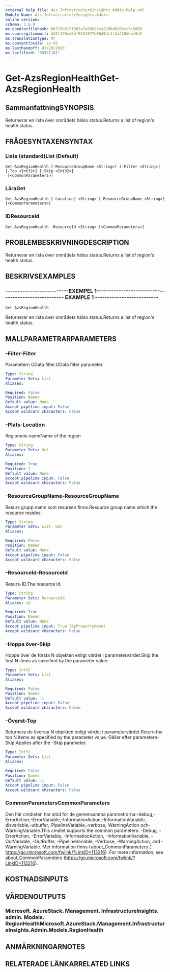 ```yaml
---
external help file: Azs.InfrastructureInsights.Admin-help.xml
Module Name: Azs.InfrastructureInsights.Admin
online version: ''
schema: 2.0.0
ms.openlocfilehash: b6713b912f962a7a85627ca2280d6195cc5c5d88
ms.sourcegitcommit: 4d2c178cd6df9151877b08d54c1f4a228dbec9d1
ms.translationtype: MT
ms.contentlocale: sv-SE
ms.lasthandoff: 01/29/2020
ms.locfileid: "93921181"
---
```

# <span data-ttu-id="642fa-101">Get-AzsRegionHealth</span><span class="sxs-lookup"><span data-stu-id="642fa-101">Get-AzsRegionHealth</span></span>

## <span data-ttu-id="642fa-102">Sammanfattning</span><span class="sxs-lookup"><span data-stu-id="642fa-102">SYNOPSIS</span></span>
<span data-ttu-id="642fa-103">Returnerar en lista över områdets hälso status.</span><span class="sxs-lookup"><span data-stu-id="642fa-103">Returns a list of region's health status.</span></span>

## <span data-ttu-id="642fa-104">FRÅGESYNTAXEN</span><span class="sxs-lookup"><span data-stu-id="642fa-104">SYNTAX</span></span>

### <span data-ttu-id="642fa-105">Lista (standard)</span><span class="sxs-lookup"><span data-stu-id="642fa-105">List (Default)</span></span>
```
Get-AzsRegionHealth [-ResourceGroupName <String>] [-Filter <String>] [-Top <Int32>] [-Skip <Int32>]
 [<CommonParameters>]
```

### <span data-ttu-id="642fa-106">Lära</span><span class="sxs-lookup"><span data-stu-id="642fa-106">Get</span></span>
```
Get-AzsRegionHealth [-Location] <String> [-ResourceGroupName <String>] [<CommonParameters>]
```

### <span data-ttu-id="642fa-107">ID</span><span class="sxs-lookup"><span data-stu-id="642fa-107">ResourceId</span></span>
```
Get-AzsRegionHealth -ResourceId <String> [<CommonParameters>]
```

## <span data-ttu-id="642fa-108">PROBLEMBESKRIVNING</span><span class="sxs-lookup"><span data-stu-id="642fa-108">DESCRIPTION</span></span>
<span data-ttu-id="642fa-109">Returnerar en lista över områdets hälso status.</span><span class="sxs-lookup"><span data-stu-id="642fa-109">Returns a list of region's health status.</span></span>

## <span data-ttu-id="642fa-110">BESKRIVS</span><span class="sxs-lookup"><span data-stu-id="642fa-110">EXAMPLES</span></span>

### <span data-ttu-id="642fa-111">--------------------------EXEMPEL 1--------------------------</span><span class="sxs-lookup"><span data-stu-id="642fa-111">-------------------------- EXAMPLE 1 --------------------------</span></span>
```
Get-AzsRegionHealth
```

<span data-ttu-id="642fa-112">Returnerar en lista över områdets hälso status.</span><span class="sxs-lookup"><span data-stu-id="642fa-112">Returns a list of region's health status.</span></span>

## <span data-ttu-id="642fa-113">MALLPARAMETRAR</span><span class="sxs-lookup"><span data-stu-id="642fa-113">PARAMETERS</span></span>

### <span data-ttu-id="642fa-114">-Filter</span><span class="sxs-lookup"><span data-stu-id="642fa-114">-Filter</span></span>
<span data-ttu-id="642fa-115">Parametern OData filter.</span><span class="sxs-lookup"><span data-stu-id="642fa-115">OData filter parameter.</span></span>

```yaml
Type: String
Parameter Sets: List
Aliases: 

Required: False
Position: Named
Default value: None
Accept pipeline input: False
Accept wildcard characters: False
```

### <span data-ttu-id="642fa-116">-Plats</span><span class="sxs-lookup"><span data-stu-id="642fa-116">-Location</span></span>
<span data-ttu-id="642fa-117">Regionens namn</span><span class="sxs-lookup"><span data-stu-id="642fa-117">Name of the region</span></span>

```yaml
Type: String
Parameter Sets: Get
Aliases: 

Required: True
Position: 1
Default value: None
Accept pipeline input: False
Accept wildcard characters: False
```

### <span data-ttu-id="642fa-118">-ResourceGroupName</span><span class="sxs-lookup"><span data-stu-id="642fa-118">-ResourceGroupName</span></span>
<span data-ttu-id="642fa-119">Resurs grupp namn som resursen finns.</span><span class="sxs-lookup"><span data-stu-id="642fa-119">Resource group name which the resource resides.</span></span>

```yaml
Type: String
Parameter Sets: List, Get
Aliases: 

Required: False
Position: Named
Default value: None
Accept pipeline input: False
Accept wildcard characters: False
```

### <span data-ttu-id="642fa-120">-ResourceId</span><span class="sxs-lookup"><span data-stu-id="642fa-120">-ResourceId</span></span>
<span data-ttu-id="642fa-121">Resurs-ID.</span><span class="sxs-lookup"><span data-stu-id="642fa-121">The resource id.</span></span>

```yaml
Type: String
Parameter Sets: ResourceId
Aliases: id

Required: True
Position: Named
Default value: None
Accept pipeline input: True (ByPropertyName)
Accept wildcard characters: False
```

### <span data-ttu-id="642fa-122">-Hoppa över</span><span class="sxs-lookup"><span data-stu-id="642fa-122">-Skip</span></span>
<span data-ttu-id="642fa-123">Hoppa över de första N objekten enligt värdet i parametervärdet.</span><span class="sxs-lookup"><span data-stu-id="642fa-123">Skip the first N items as specified by the parameter value.</span></span>

```yaml
Type: Int32
Parameter Sets: List
Aliases: 

Required: False
Position: Named
Default value: -1
Accept pipeline input: False
Accept wildcard characters: False
```

### <span data-ttu-id="642fa-124">-Överst</span><span class="sxs-lookup"><span data-stu-id="642fa-124">-Top</span></span>
<span data-ttu-id="642fa-125">Returnera de översta N objekten enligt värdet i parametervärdet.</span><span class="sxs-lookup"><span data-stu-id="642fa-125">Return the top N items as specified by the parameter value.</span></span>
<span data-ttu-id="642fa-126">Gäller efter parametern-Skip.</span><span class="sxs-lookup"><span data-stu-id="642fa-126">Applies after the -Skip parameter.</span></span>

```yaml
Type: Int32
Parameter Sets: List
Aliases: 

Required: False
Position: Named
Default value: -1
Accept pipeline input: False
Accept wildcard characters: False
```

### <span data-ttu-id="642fa-127">CommonParameters</span><span class="sxs-lookup"><span data-stu-id="642fa-127">CommonParameters</span></span>
<span data-ttu-id="642fa-128">Den här cmdleten har stöd för de gemensamma parametrarna:-debug,-ErrorAction,-ErrorVariable,-InformationAction,-InformationVariable,-disvariable,-utbuffer,-PipelineVariable,-verbose,-WarningAction och-WarningVariable.</span><span class="sxs-lookup"><span data-stu-id="642fa-128">This cmdlet supports the common parameters: -Debug, -ErrorAction, -ErrorVariable, -InformationAction, -InformationVariable, -OutVariable, -OutBuffer, -PipelineVariable, -Verbose, -WarningAction, and -WarningVariable.</span></span> <span data-ttu-id="642fa-129">Mer information finns i about_CommonParameters ( https://go.microsoft.com/fwlink/?LinkID=113216) .</span><span class="sxs-lookup"><span data-stu-id="642fa-129">For more information, see about_CommonParameters (https://go.microsoft.com/fwlink/?LinkID=113216).</span></span>

## <span data-ttu-id="642fa-130">KOSTNADS</span><span class="sxs-lookup"><span data-stu-id="642fa-130">INPUTS</span></span>

## <span data-ttu-id="642fa-131">VÄRDEN</span><span class="sxs-lookup"><span data-stu-id="642fa-131">OUTPUTS</span></span>

### <span data-ttu-id="642fa-132">Microsoft. AzureStack. Management. InfrastructureInsights. admin. Models. RegionHealth</span><span class="sxs-lookup"><span data-stu-id="642fa-132">Microsoft.AzureStack.Management.InfrastructureInsights.Admin.Models.RegionHealth</span></span>

## <span data-ttu-id="642fa-133">ANMÄRKNINGAR</span><span class="sxs-lookup"><span data-stu-id="642fa-133">NOTES</span></span>

## <span data-ttu-id="642fa-134">RELATERADE LÄNKAR</span><span class="sxs-lookup"><span data-stu-id="642fa-134">RELATED LINKS</span></span>

